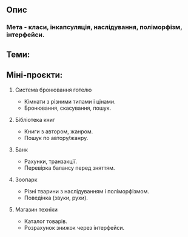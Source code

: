 ## Опис

### Мета - класи, інкапсуляція, наслідування, поліморфізм, інтерфейси.

## Теми:


## Міні-проєкти:
1. Система бронювання готелю 
   - Кімнати з різними типами і цінами. 
   - Бронювання, скасування, пошук.

2. Бібліотека книг
    - Книги з автором, жанром. 
    - Пошук по автору/жанру.

3. Банк 
   - Рахунки, транзакції. 
   - Перевірка балансу перед зняттям.

4. Зоопарк 
   - Різні тварини з наслідуванням і поліморфізмом. 
   - Поведінка (звуки, рухи).

5. Магазин техніки
   - Каталог товарів. 
   - Розрахунок знижок через інтерфейси.